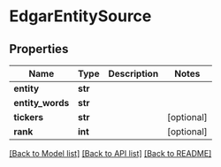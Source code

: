 # EdgarEntitySource


## Properties
Name | Type | Description | Notes
------------ | ------------- | ------------- | -------------
**entity** | **str** |  | 
**entity_words** | **str** |  | 
**tickers** | **str** |  | [optional] 
**rank** | **int** |  | [optional] 

[[Back to Model list]](../README.md#documentation-for-models) [[Back to API list]](../README.md#documentation-for-api-endpoints) [[Back to README]](../README.md)



